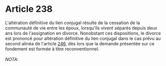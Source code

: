 # Article 238

L'altération définitive du lien conjugal résulte de la cessation de la communauté de vie entre les époux, lorsqu'ils vivent séparés depuis deux ans lors de l'assignation en divorce. Nonobstant ces dispositions, le divorce est prononcé pour altération définitive du lien conjugal dans le cas prévu au second alinéa de l'article <a href='/code-civil/livre-ier-des-personnes/titre-vi-du-divorce/chapitre-ier-des-cas-de-divorce/section-3-du-divorce-pour-faute/246.md' title='Code civil - art. 246 (V)'>246</a>, dès lors que la demande présentée sur ce fondement est formée à titre reconventionnel.<br/><br/><i>NOTA:</i>